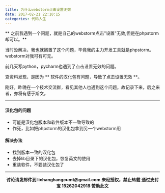 ```yaml
---
title: 为什么webstorm点击设置无效
date: 2017-02-21 22:10:15
categories: 代码人生
---
```

** 之前我遇到一个问题，就是自己的webstorm点击"设置"无效,但是在phpstorm却可以。**

当时没解决，我也就搁置了这个问题，毕竟我的主力开发工具就是phpstorm。webstorm对我可有可无。

前几天写python，pycharm也遇到了点击设置无效的问题。

查资料发现，是因为 ** 软件的汉化包有问题，导致了点击设置无效 **。

刚好，昨晚在一个技术交流群，看见其他人也遇到这个问题。故记录下来，后之来者，亦将有感于斯文。

*****

#### 汉化包的问题
- 可能是汉化包版本和软件版本不一致导致的
- 作死，比如把phpstorm的汉化包拿到另一个webstorm用

#### 解决办法
- 找到版本一致的汉化包
- 去掉lib目录下的汉化包，恢复英文的使用
- 重装软件，不要装汉化包了

******
 <p style="margin-top: 0.4em; text-align: center">
      <b style="font-size: 1em;">讨论请发邮件到 lichanghangcumt@gmail.com</b>
      <b style="font-size: 1em;">未经授权，禁止转载</b>
      <b style="font-size: 1em;">通过支付宝 15262042918 赞助此文</b>
 </p>
